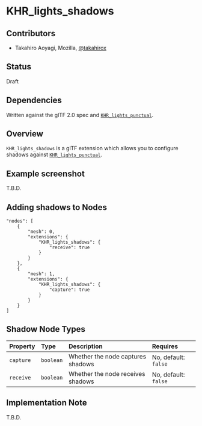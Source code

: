 # KHR\_lights\_shadows

## Contributors

* Takahiro Aoyagi, Mozilla, [@takahirox](https://github.com/takahirox)

## Status

Draft

## Dependencies

Written against the glTF 2.0 spec and [`KHR_lights_punctual`](https://github.com/KhronosGroup/glTF/tree/main/extensions/2.0/Khronos/KHR_lights_punctual).

## Overview

`KHR_lights_shadows` is a glTF extension which allows you to configure shadows against
[`KHR_lights_punctual`](https://github.com/KhronosGroup/glTF/tree/main/extensions/2.0/Khronos/KHR_lights_punctual).

## Example screenshot

T.B.D.

## Adding shadows to Nodes

```
"nodes": [
    {
        "mesh": 0,
        "extensions": {
            "KHR_lights_shadows": {
                "receive": true
            }
        }
    },
    {
        "mesh": 1,
        "extensions": {
            "KHR_lights_shadows": {
                "capture": true
            }
        }
    }
]
```

## Shadow Node Types

| Property | Type | Description | Requires |
|:------|:------|:------|:------|
| `capture` | `boolean` | Whether the node captures shadows | No, default: `false` |
| `receive` | `boolean` | Whether the node receives shadows | No, default: `false` |


## Implementation Note

T.B.D.
